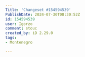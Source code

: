 ```yaml
---
Title: 'Changeset #154594539'
PublishDate: 2024-07-30T08:30:52Z
id: 154594539
user: Igorzo
comment: stouc
created_by: iD 2.29.0
tags:
- Montenegro

---
```

